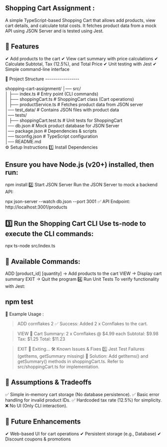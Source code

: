 Shopping Cart Assignment :
-------------------------
A simple TypeScript-based Shopping Cart that allows add products, view cart details, and calculate total costs.
It fetches product data from a mock API using JSON Server and is tested using Jest.

📌 Features
------------
✔ Add products to the cart
✔ View cart summary with price calculations
✔ Calculate Subtotal, Tax (12.5%), and Total Price
✔ Unit testing with Jest
✔ Simple command-line interface

📂 Project Structure
    -----------------

shopping-cart-assignment/
│── src/  
│   ├── index.ts          # Entry point (CLI commands)  
│   ├── shoppingCart.ts   # ShoppingCart class (Cart operations)  
│   ├── productService.ts # Fetches product data from JSON server  
│── test_data/            # Contains JSON files with product data  
│── tests/  
│   ├── shoppingCart.test.ts # Unit tests for ShoppingCart  
│── db.json               # Mock product database for JSON Server  
│── package.json          # Dependencies & scripts  
│── tsconfig.json         # TypeScript configuration  
│── README.md            
⚙️ Setup Instructions
1️⃣ Install Dependencies

Ensure you have Node.js (v20+) installed, then run:
--------------------------------------------------


npm install
2️⃣ Start JSON Server
Run the JSON Server to mock a backend API:


npx json-server --watch db.json --port 3001
✅ API Endpoint: http://localhost:3001/products

3️⃣ Run the Shopping Cart CLI
Use ts-node to execute the CLI commands:
----------------------------------------

npx ts-node src/index.ts

📌 Available Commands:
------------------------

ADD [product_id] [quantity] → Add products to the cart
VIEW → Display cart summary
EXIT → Quit the program
4️⃣ Run Unit Tests
To verify functionality with Jest:


npm test
------------
🧪 Example Usage :
 

> ADD cornflakes 2
✅ Success: Added 2 x Cornflakes to the cart.

> VIEW
🛒 Cart Summary:
2 x Cornflakes @ $4.99 each
Subtotal: $9.98
Tax: $1.25
Total: $11.23

> EXIT
👋 Exiting...
🛠 Known Issues & Fixes
1️⃣ Jest Test Failures (getItems, getSummary missing)
🔹 Solution: Add getItems() and getSummary() methods in shoppingCart.ts.
Refer to src/shoppingCart.ts for implementation.

📌 Assumptions & Tradeoffs
   --------------------------
✅ Simple in-memory cart storage (No database persistence).
✅ Basic error handling for invalid product IDs.
✅ Hardcoded tax rate (12.5%) for simplicity.
❌ No UI (Only CLI interaction).

🚀 Future Enhancements
   ---------------------
✔ Web-based UI for cart operations
✔ Persistent storage (e.g., Database)
✔ Discount coupons & promotions
